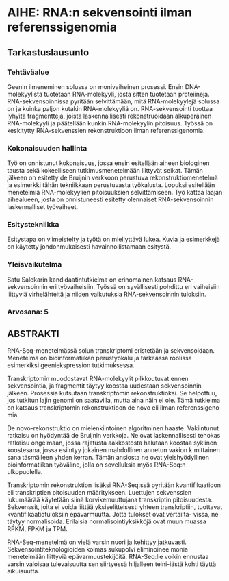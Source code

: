 # AIHE: RNA:n sekvensointi ilman referenssigenomia

## Tarkastuslausunto

### Tehtäväalue

Geenin ilmeneminen solussa on monivaiheinen prosessi. Ensin DNA-molekyylistä tuotetaan RNA-molekyyli, josta
sitten tuotetaan proteiineja. RNA-sekvensoinnissa pyritään selvittämään, mitä RNA-molekyylejä solussa on ja
kuinka paljon kutakin RNA-molekyyliä on. RNA-sekvensointi tuottaa lyhyitä fragmentteja, joista laskennallisesti
rekonstruoidaan alkuperäinen RNA-molekyyli ja päätellään kunkin RNA-molekyylin pitoisuus. Työssä on keskitytty
RNA-sekvenssien rekonstruktioon ilman referenssigenomia.

### Kokonaisuuden hallinta
Työ on onnistunut kokonaisuus, jossa ensin esitellään aiheen biologinen tausta sekä kokeelliseen
tutkimusmenetelmään liittyvät seikat. Tämän jälkeen on esitetty de Bruijnin verkkoon perustuva
rekonstruktiomenetelmä ja esimerkki tähän tekniikkaan perustuvasta työkalusta. Lopuksi esitellään menetelmiä
RNA-molekyylien pitoisuuksien selvittämiseen. Työ kattaa laajan aihealueen, josta on onnistuneesti esitetty
olennaiset RNA-sekvensoinnin laskennalliset työvaiheet.

### Esitystekniikka
Esitystapa on viimeistelty ja työtä on miellyttävä lukea. Kuvia ja esimerkkejä on käytetty johdonmukaisesti
havainnollistamaan esitystä.

### Yleisvaikutelma
Satu Salekarin kandidaatintutkielma on erinomainen katsaus RNA-sekvensoinnin eri työvaiheisiin. Työssä on
syvällisesti pohdittu eri vaiheisiin liittyviä virhelähteitä ja niiden vaikutuksia RNA-sekvensoinnin tuloksiin.

### Arvosana: 5



## ABSTRAKTI
RNA-Seq-menetelmässä solun transkriptomi eristetään ja sekvensoidaan. Menetelmä on bioinformatiikan perustyökalu ja tärkeässä roolissa esimerkiksi geeniekspression tutkimuksessa.

Transkriptomin muodostavat RNA-molekyylit pilkkoutuvat ennen sekvensointia, ja fragmentit täytyy koostaa uudestaan sekvensoinnin jälkeen. Prosessia kutsutaan transkriptomin rekonstruktioksi. Se helpottuu, jos tutkitun lajin genomi on saatavilla, mutta aina näin ei ole. Tämä tutkielma on katsaus transkriptomin rekonstruktioon de novo eli ilman referenssigeno- mia.

De novo-rekonstruktio on mielenkiintoinen algoritminen haaste. Vakiintunut ratkaisu on hyödyntää de Bruijnin verkkoja. Ne ovat laskennallisesti tehokas ratkaisu ongelmaan, jossa rajatusta aakkostosta halutaan koostaa syklinen koostesana, jossa esiintyy jokainen mahdollinen annetun vakion k mittainen sana täsmälleen yhden kerran. Tämän ansiosta ne ovat yleishyödyllinen bioinformatiikan työväline, jolla on sovelluksia myös RNA-Seq:n ulkopuolella.

Transkriptomin rekonstruktion lisäksi RNA-Seq:ssä pyritään kvantifikaatioon eli transkriptien pitoisuuden määritykseen. Luettujen sekvenssien lukumäärää käytetään siinä korvikemuuttujana transkriptin pitoisuudesta. Sekvenssit, joita ei voida liittää yksiselitteisesti yhteen transkriptiin, tuottavat kvantifikaatiotuloksiin epävarmuutta. Jotta tulokset ovat vertailta- vissa, ne täytyy normalisoida. Erilaisia normalisointiyksikköjä ovat muun muassa RPKM, FPKM ja TPM.

RNA-Seq-menetelmä on vielä varsin nuori ja kehittyy jatkuvasti. Sekvensointiteknologioiden kolmas sukupolvi eliminoinee monia menetelmään liittyviä epävarmuustekijöitä. RNA-Seq:lle voikin ennustaa varsin valoisaa tulevaisuutta sen siirtyessä hiljalleen teini-iästä kohti täyttä aikuisuutta.
